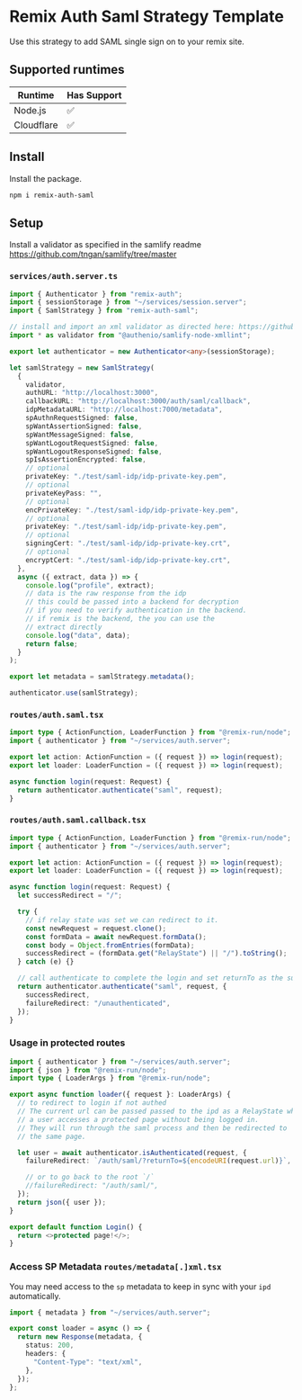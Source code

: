 # Remix Auth Saml Strategy Template

Use this strategy to add SAML single sign on to your remix site.

## Supported runtimes

| Runtime    | Has Support |
| ---------- | ----------- |
| Node.js    | ✅          |
| Cloudflare | ✅          |

## Install

Install the package.

```bash
npm i remix-auth-saml
```

## Setup

Install a validator as specified in the samlify readme https://github.com/tngan/samlify/tree/master

### `services/auth.server.ts`

```ts
import { Authenticator } from "remix-auth";
import { sessionStorage } from "~/services/session.server";
import { SamlStrategy } from "remix-auth-saml";

// install and import an xml validator as directed here: https://github.com/tngan/samlify/tree/master
import * as validator from "@authenio/samlify-node-xmllint";

export let authenticator = new Authenticator<any>(sessionStorage);

let samlStrategy = new SamlStrategy(
  {
    validator,
    authURL: "http://localhost:3000",
    callbackURL: "http://localhost:3000/auth/saml/callback",
    idpMetadataURL: "http://localhost:7000/metadata",
    spAuthnRequestSigned: false,
    spWantAssertionSigned: false,
    spWantMessageSigned: false,
    spWantLogoutRequestSigned: false,
    spWantLogoutResponseSigned: false,
    spIsAssertionEncrypted: false,
    // optional
    privateKey: "./test/saml-idp/idp-private-key.pem",
    // optional
    privateKeyPass: "",
    // optional
    encPrivateKey: "./test/saml-idp/idp-private-key.pem",
    // optional
    privateKey: "./test/saml-idp/idp-private-key.pem",
    // optional
    signingCert: "./test/saml-idp/idp-private-key.crt",
    // optional
    encryptCert: "./test/saml-idp/idp-private-key.crt",
  },
  async ({ extract, data }) => {
    console.log("profile", extract);
    // data is the raw response from the idp
    // this could be passed into a backend for decryption
    // if you need to verify authentication in the backend.
    // if remix is the backend, the you can use the
    // extract directly
    console.log("data", data);
    return false;
  }
);

export let metadata = samlStrategy.metadata();

authenticator.use(samlStrategy);
```

### `routes/auth.saml.tsx`

```ts
import type { ActionFunction, LoaderFunction } from "@remix-run/node";
import { authenticator } from "~/services/auth.server";

export let action: ActionFunction = ({ request }) => login(request);
export let loader: LoaderFunction = ({ request }) => login(request);

async function login(request: Request) {
  return authenticator.authenticate("saml", request);
}
```

### `routes/auth.saml.callback.tsx`

```ts
import type { ActionFunction, LoaderFunction } from "@remix-run/node";
import { authenticator } from "~/services/auth.server";

export let action: ActionFunction = ({ request }) => login(request);
export let loader: LoaderFunction = ({ request }) => login(request);

async function login(request: Request) {
  let successRedirect = "/";

  try {
    // if relay state was set we can redirect to it.
    const newRequest = request.clone();
    const formData = await newRequest.formData();
    const body = Object.fromEntries(formData);
    successRedirect = (formData.get("RelayState") || "/").toString();
  } catch (e) {}

  // call authenticate to complete the login and set returnTo as the successRedirect
  return authenticator.authenticate("saml", request, {
    successRedirect,
    failureRedirect: "/unauthenticated",
  });
}
```

### Usage in protected routes

```ts
import { authenticator } from "~/services/auth.server";
import { json } from "@remix-run/node";
import type { LoaderArgs } from "@remix-run/node";

export async function loader({ request }: LoaderArgs) {
  // to redirect to login if not authed
  // The current url can be passed passed to the ipd as a RelayState when
  // a user accesses a protected page without being logged in.
  // They will run through the saml process and then be redirected to
  // the same page.

  let user = await authenticator.isAuthenticated(request, {
    failureRedirect: `/auth/saml/?returnTo=${encodeURI(request.url)}`,

    // or to go back to the root `/`
    //failureRedirect: "/auth/saml/",
  });
  return json({ user });
}

export default function Login() {
  return <>protected page!</>;
}
```

### Access SP Metadata `routes/metadata[.]xml.tsx`

You may need access to the `sp` metadata to keep in sync with your `ipd` automatically.

```ts
import { metadata } from "~/services/auth.server";

export const loader = async () => {
  return new Response(metadata, {
    status: 200,
    headers: {
      "Content-Type": "text/xml",
    },
  });
};
```
